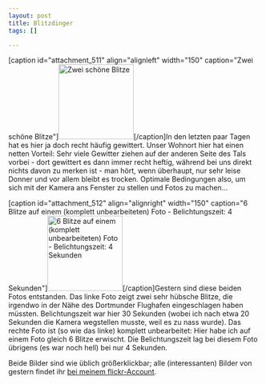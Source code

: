 ```yaml
--- 
layout: post
title: Blitzdinger
tags: []

---
```

[caption id="attachment_511" align="alignleft" width="150" caption="Zwei schöne Blitze"]<a href="http://blog.fabianonline.deturbo.paulstamatiou.com/uploads/2009/07/Blitze_2_Schoene.jpg"><img src="http://blog.fabianonline.deturbo.paulstamatiou.com/uploads/2009/07/Blitze_2_Schoene-150x150.jpg" alt="Zwei schöne Blitze" title="Zwei schöne Blitze" width="150" height="150" class="size-thumbnail wp-image-511" /></a>[/caption]In den letzten paar Tagen hat es hier ja doch recht häufig gewittert. Unser Wohnort hier hat einen netten Vorteil: Sehr viele Gewitter ziehen auf der anderen Seite des Tals vorbei - dort gewittert es dann immer recht heftig, während bei uns direkt nichts davon zu merken ist - man hört, wenn überhaupt, nur sehr leise Donner und vor allem bleibt es trocken. Optimale Bedingungen also, um sich mit der Kamera ans Fenster zu stellen und Fotos zu machen...

[caption id="attachment_512" align="alignright" width="150" caption="6 Blitze auf einem (komplett unbearbeiteten) Foto - Belichtungszeit: 4 Sekunden"]<a href="http://blog.fabianonline.deturbo.paulstamatiou.com/uploads/2009/07/Blitze_6_Stueck.jpg"><img src="http://blog.fabianonline.deturbo.paulstamatiou.com/uploads/2009/07/Blitze_6_Stueck-150x150.jpg" alt="6 Blitze auf einem (komplett unbearbeiteten) Foto - Belichtungszeit: 4 Sekunden" title="6 Blitze auf einem (komplett unbearbeiteten) Foto - Belichtungszeit: 4 Sekunden" width="150" height="150" class="size-thumbnail wp-image-512" /></a>[/caption]Gestern sind diese beiden Fotos entstanden. Das linke Foto zeigt zwei sehr hübsche Blitze, die irgendwo in der Nähe des Dortmunder Flughafen eingeschlagen haben müssten. Belichtungszeit war hier 30 Sekunden (wobei ich nach etwa 20 Sekunden die Kamera wegstellen musste, weil es zu nass wurde). Das rechte Foto ist (so wie das linke) komplett unbearbeitet: Hier habe ich auf einem Foto gleich 6 Blitze erwischt. Die Belichtungszeit lag bei diesem Foto übrigens (es war noch hell) bei nur 4 Sekunden.

Beide Bilder sind wie üblich größerklickbar; alle (interessanten) Bilder von gestern findet ihr <a href="http://www.flickr.com/photos/18089621@N00/sets/72157621641464511/">bei meinem flickr-Account</a>.<br class="clear" />
